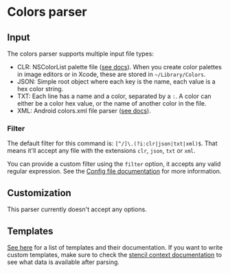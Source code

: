 # Colors parser

## Input

The colors parser supports multiple input file types:

 - CLR: NSColor​List palette file ([see docs](https://developer.apple.com/reference/appkit/nscolorlist)). When you create color palettes in image editors or in Xcode, these are stored in `~/Library/Colors`.
 - JSON: Simple root object where each key is the name, each value is a hex color string.
 - TXT: Each line has a name and a color, separated by a `:`. A color can either be a color hex value, or the name of another color in the file.
 - XML: Android colors.xml file parser ([see docs](https://developer.android.com/guide/topics/resources/more-resources.html#Color)).

### Filter

The default filter for this command is: `[^/]\.(?i:clr|json|txt|xml)$`. That means it'll accept any file with the extensions `clr`, `json`, `txt` or `xml`.

You can provide a custom filter using the `filter` option, it accepts any valid regular expression. See the [Config file documentation](../ConfigFile.md) for more information.

## Customization

This parser currently doesn't accept any options.

## Templates

[See here](../templates/colors) for a list of templates and their documentation. If you want to write custom templates, make sure to check the [stencil context documentation](../SwiftGenKit%20Contexts/Colors.md) to see what data is available after parsing.
